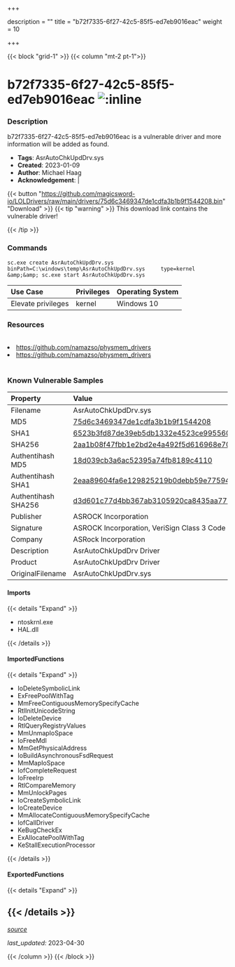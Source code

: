 +++

description = ""
title = "b72f7335-6f27-42c5-85f5-ed7eb9016eac"
weight = 10

+++


{{< block "grid-1" >}}
{{< column "mt-2 pt-1">}}


# b72f7335-6f27-42c5-85f5-ed7eb9016eac ![:inline](/images/twitter_verified.png) 


### Description

b72f7335-6f27-42c5-85f5-ed7eb9016eac is a vulnerable driver and more information will be added as found.
- **Tags**: AsrAutoChkUpdDrv.sys
- **Created**: 2023-01-09
- **Author**: Michael Haag
- **Acknowledgement**:  | [](https://twitter.com/)

{{< button "https://github.com/magicsword-io/LOLDrivers/raw/main/drivers/75d6c3469347de1cdfa3b1b9f1544208.bin" "Download" >}}
{{< tip "warning" >}}
This download link contains the vulnerable driver!

{{< /tip >}}

### Commands

```
sc.exe create AsrAutoChkUpdDrv.sys binPath=C:\windows\temp\AsrAutoChkUpdDrv.sys     type=kernel &amp;&amp; sc.exe start AsrAutoChkUpdDrv.sys
```

| Use Case | Privileges | Operating System | 
|:---- | ---- | ---- |
| Elevate privileges | kernel | Windows 10 |

### Resources
<br>
<li><a href=" https://github.com/namazso/physmem_drivers"> https://github.com/namazso/physmem_drivers</a></li>
<li><a href="https://github.com/namazso/physmem_drivers">https://github.com/namazso/physmem_drivers</a></li>
<br>

### Known Vulnerable Samples

| Property           | Value |
|:-------------------|:------|
| Filename           | AsrAutoChkUpdDrv.sys |
| MD5                | [75d6c3469347de1cdfa3b1b9f1544208](https://www.virustotal.com/gui/file/75d6c3469347de1cdfa3b1b9f1544208) |
| SHA1               | [6523b3fd87de39eb5db1332e4523ce99556077dc](https://www.virustotal.com/gui/file/6523b3fd87de39eb5db1332e4523ce99556077dc) |
| SHA256             | [2aa1b08f47fbb1e2bd2e4a492f5d616968e703e1359a921f62b38b8e4662f0c4](https://www.virustotal.com/gui/file/2aa1b08f47fbb1e2bd2e4a492f5d616968e703e1359a921f62b38b8e4662f0c4) |
| Authentihash MD5   | [18d039cb3a6ac52395a74fb8189c4110](https://www.virustotal.com/gui/search/authentihash%253A18d039cb3a6ac52395a74fb8189c4110) |
| Authentihash SHA1  | [2eaa89604fa6e129825219b0debb59e775949672](https://www.virustotal.com/gui/search/authentihash%253A2eaa89604fa6e129825219b0debb59e775949672) |
| Authentihash SHA256| [d3d601c77d4bb367ab3105920ca8435aa775448a49c1eda6ac6f46ee5d8709cb](https://www.virustotal.com/gui/search/authentihash%253Ad3d601c77d4bb367ab3105920ca8435aa775448a49c1eda6ac6f46ee5d8709cb) |
| Publisher         | ASROCK Incorporation |
| Signature         | ASROCK Incorporation, VeriSign Class 3 Code Signing 2010 CA, VeriSign   |
| Company           | ASRock Incorporation |
| Description       | AsrAutoChkUpdDrv Driver |
| Product           | AsrAutoChkUpdDrv Driver |
| OriginalFilename  | AsrAutoChkUpdDrv.sys |


#### Imports
{{< details "Expand" >}}
* ntoskrnl.exe
* HAL.dll

{{< /details >}}
#### ImportedFunctions
{{< details "Expand" >}}
* IoDeleteSymbolicLink
* ExFreePoolWithTag
* MmFreeContiguousMemorySpecifyCache
* RtlInitUnicodeString
* IoDeleteDevice
* RtlQueryRegistryValues
* MmUnmapIoSpace
* IoFreeMdl
* MmGetPhysicalAddress
* IoBuildAsynchronousFsdRequest
* MmMapIoSpace
* IofCompleteRequest
* IoFreeIrp
* RtlCompareMemory
* MmUnlockPages
* IoCreateSymbolicLink
* IoCreateDevice
* MmAllocateContiguousMemorySpecifyCache
* IofCallDriver
* KeBugCheckEx
* ExAllocatePoolWithTag
* KeStallExecutionProcessor

{{< /details >}}
#### ExportedFunctions
{{< details "Expand" >}}

{{< /details >}}
-----



[*source*](https://github.com/magicsword-io/LOLDrivers/tree/main/yaml/b72f7335-6f27-42c5-85f5-ed7eb9016eac.yaml)

*last_updated:* 2023-04-30








{{< /column >}}
{{< /block >}}
